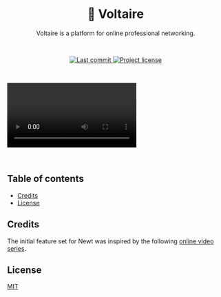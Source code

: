 <h1 align="center">🌌 Voltaire</h1>

<p align="center">Voltaire is a platform for online professional networking.</p>

<br>

<p align="center">
    <a href="https://github.com/d4ydr34mzzz/newt/commits/master">
        <img src="https://img.shields.io/github/last-commit/d4ydr34mzzz/newt?style=flat-square" alt="Last commit">
    </a>
    <a href="https://github.com/d4ydr34mzzz/newt/blob/master/LICENSE">
        <img src="https://img.shields.io/github/license/d4ydr34mzzz/newt" alt="Project license">
    </a>
</p>

<br>

![Voltaire application walkthrough video](https://user-images.githubusercontent.com/50305023/115659271-29606a00-a2ef-11eb-8bc4-3193e3c74f7a.mp4)

<br>

## Table of contents

- [Credits](#credit)
- [License](#license)

## Credits

The initial feature set for Newt was inspired by the following [online video series](https://www.oreilly.com/library/view/mern-stack-front/9781789343120/).

## License

[MIT](https://github.com/d4ydr34mzzz/voltaire/blob/master/LICENSE)
